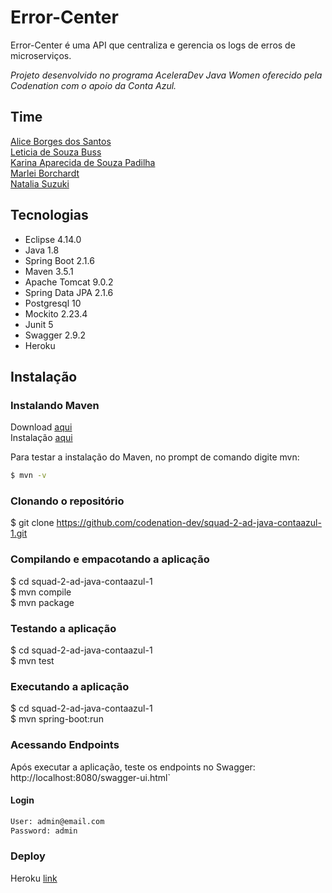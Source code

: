 # Error-Center
Error-Center é uma API que centraliza e gerencia os logs de erros de microserviços.

_Projeto desenvolvido no programa AceleraDev Java Women oferecido pela Codenation com o apoio da Conta Azul._

## Time
[Alice Borges dos Santos](https://www.linkedin.com/in/alice-borges/)<br>
[Leticia de Souza Buss](https://www.linkedin.com/in/leticia-d-942652134/)<br>
[Karina Aparecida de Souza Padilha](https://www.linkedin.com/in/karina-aparecida-de-souza-padilha-143951106/)<br>
[Marlei Borchardt](https://www.linkedin.com/in/marlei-borchardt)<br>
[Natalia Suzuki](https://www.linkedin.com/in/natalia-suzuki-210349108/)

## Tecnologias
-   Eclipse  4.14.0
-   Java 1.8
-   Spring Boot 2.1.6
-   Maven 3.5.1
-   Apache Tomcat 9.0.2
-   Spring Data JPA 2.1.6
-   Postgresql 10
-   Mockito 2.23.4
-   Junit 5 
-   Swagger 2.9.2 
-   Heroku

## Instalação

### Instalando Maven
Download [aqui](https://maven.apache.org/download.cgi)<br>
Instalação [aqui](https://maven.apache.org/install.html)

Para testar a instalação do Maven, no prompt de comando digite mvn:
```bash
$ mvn -v
```
### Clonando o repositório
$ git clone https://github.com/codenation-dev/squad-2-ad-java-contaazul-1.git

### Compilando e empacotando a aplicação

$ cd squad-2-ad-java-contaazul-1<br>
$ mvn compile<br>
$ mvn package

### Testando a aplicação

$ cd squad-2-ad-java-contaazul-1<br>
$ mvn test

### Executando a aplicação

$ cd  squad-2-ad-java-contaazul-1<br>
$ mvn spring-boot:run

### Acessando Endpoints
Após executar a aplicação, teste os endpoints no Swagger:<br> 
http://localhost:8080/swagger-ui.html`

#### Login

```txt
User: admin@email.com
Password: admin
```

### Deploy

Heroku [link](https://error-center-api.herokuapp.com/swagger-ui.html#/)
